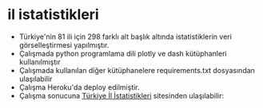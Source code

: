 # il istatistikleri
* Türkiye'nin 81 ili için 298 farklı alt başlık altında istatistiklerin veri görselleştirmesi yapılmıştır.
* Çalışmada python programlama dili plotly ve dash kütüphanleri kullanılmıştır
* Çalışmada kullanılan diğer kütüphanelere requirements.txt dosyasından ulaşılabilir
* Çalışma Heroku'da deploy edilmiştir.
* Çalışma sonucuna [Türkiye İl İstatistikleri](https://ilistatistikleritrakyaka250921.herokuapp.com/) sitesinden ulaşılabilir:



